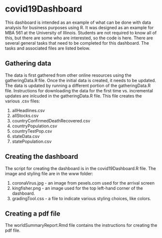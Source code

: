 # covid19Dashboard
This dashboard is intended as an example of what can be done with data analysis for business purposes using R. It was designed as an example for MBA 561 at the University of Illinois. Students are not required to know all of this, but there are some who are interested, so the code is here. There are several general tasks that need to be completed for this dashboard. The tasks and associated files are listed below.

## Gathering data
The data is first gathered from other online resources using the gatheringData.R file. Once the initial data is created, it needs to be updated. The data is updated by running a different portion of the gatheringData.R file. Instructions for downloading the data for the first time vs. incremental updates are inlcuded in the gatheringData.R file. This file creates the various .csv files:

1. allHeadlines.csv
2. allStocks.csv
3. countryConfirmedDeathRecovered.csv
4. countryPopulation.csv
5. countryTestPop.csv
6. stateData.csv
7. statePopulation.csv

## Creating the dashboard
The script for creating the dashboard is in the covid19Dashboard.R file. The image and styling file are in the www folder: 

1. coronaVirus.jpg - an image from pexels.com used for the arrival screen
2. kingfisher.png - an image used for the top left-hand corner of the dashboard.
3. gradingTool.css - a file to indicate various styling choices, like colors.

## Creating a pdf file
The worldSummaryReport.Rmd file contains the instructions for creating the pdf file.
